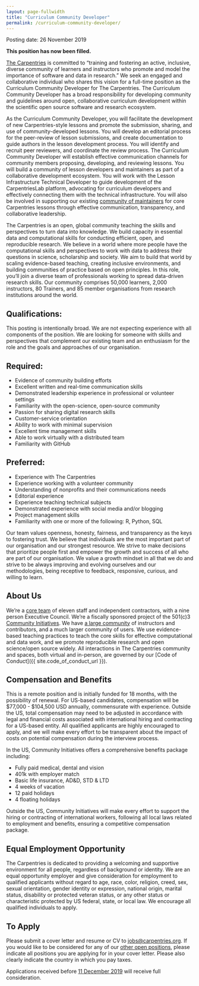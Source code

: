 ```yaml
---
layout: page-fullwidth
title: "Curriculum Community Developer"
permalink: /curriculum-community-developer/
---
```


Posting date: 26 November 2019 

**This position has now been filled.**

[The Carpentries](https://carpentries.org) is committed to “training and fostering an active, inclusive, diverse community of learners and
instructors who promote and model the importance of software and data in research.” We seek an engaged and collaborative individual who
shares this vision for a full-time position as the Curriculum Community Developer for The Carpentries. The Curriculum Community Developer
has a broad responsibility for developing community and guidelines around open, collaborative curriculum development within the 
scientific open source software and research ecosystem.

As the Curriculum Community Developer, you will facilitate the development of new Carpentries-style lessons and promote the submission, 
sharing, and use of community-developed lessons. You will develop an editorial process for the peer-review of lesson submissions, and 
create documentation to guide authors in the lesson development process. You will identify and recruit peer reviewers, and coordinate 
the review process. The Curriculum Community Developer will establish effective communication channels for community members proposing, 
developing, and reviewing lessons. You will build a community of lesson developers and maintainers as part of a collaborative development
ecosystem. You will work with the Lesson Infrastructure Technical Developer to guide development of the CarpentriesLab platform, 
advocating for curriculum developers and effectively connecting them with the technical infrastructure. You will also be involved in 
supporting our existing [community of maintainers](https://carpentries.org/maintainers/) for core Carpentries lessons through 
effective communication, transparency, and collaborative leadership.

The Carpentries is an open, global community teaching the skills and perspectives to turn data into knowledge. We build capacity in 
essential data and computational skills for conducting efficient, open, and reproducible research. We believe in a world where more 
people have the computational skills and perspectives to work with data to address their questions in science, scholarship and society. 
We aim to build that world by scaling evidence-based teaching, creating inclusive environments, and building communities of practice 
based on open principles. In this role, you’ll join a diverse team of professionals working to spread data-driven research skills. Our 
community comprises 50,000 learners, 2,000 instructors, 80 Trainers, and 85 member organisations from research institutions around the 
world. 

## Qualifications:

This posting is intentionally broad. We are not expecting experience with all components of the position. We are looking for someone 
with skills and perspectives that complement our existing team and an enthusiasm for the role and the goals and approaches of our 
organisation.

## Required:

- Evidence of community building efforts
- Excellent written and real-time communication skills
- Demonstrated leadership experience in professional or volunteer settings
- Familiarity with the open-science, open-source community
- Passion for sharing digital research skills
- Customer-service orientation
- Ability to work with minimal supervision
- Excellent time management skills
- Able to work virtually with a distributed team
- Familiarity with GitHub

## Preferred: 
- Experience with The Carpentries
- Experience working with a volunteer community
- Understanding of nonprofits and their communications needs
- Editorial experience
- Experience teaching technical subjects
- Demonstrated experience with social media and/or blogging
- Project management skills
- Familiarity with one or more of the following: R, Python, SQL

Our team values openness, honesty, fairness, and transparency as the keys to fostering trust. We believe that individuals are the most 
important part of our organisation and our strongest resource. We strive to make decisions that prioritize people first and empower the 
growth and success of all who are part of our organisation. We value a growth mindset in all that we do and strive to be always improving
and evolving ourselves and our methodologies, being receptive to feedback, responsive, curious, and willing to learn.

## About Us 

We’re a [core team](https://carpentries.org/team/) of eleven staff and independent contractors, with a nine person Executive Council. 
We’re a fiscally sponsored project of the 501(c)3 [Community Initiatives](http://communityin.org/). We have 
[a large community](https://carpentries.org/instructors-map/) of instructors and contributors, and a much larger community of users. 
We use evidence-based teaching practices to teach the core skills for effective computational and data work, and we promote reproducible 
research and open science/open source widely. All interactions in The Carpentries community and spaces, both virtual and in-person, are 
governed by our [Code of Conduct]({{ site.code_of_conduct_url }}).

## Compensation and Benefits

This is a remote position and is initially funded for 18 months, with the possibility of renewal. For US-based candidates, compensation 
will be $77,000 - $104,500 USD annually, commensurate with experience. Outside the US, total compensation may need to be adjusted in 
accordance with legal and financial costs associated with international hiring and contracting for a US-based entity. All qualified 
applicants are highly encouraged to apply, and we will make every effort to be transparent about the impact of costs on potential 
compensation during the interview process. 

In the US, Community Initiatives offers a comprehensive benefits package including:
- Fully paid medical, dental and vision
- 401k with employer match
- Basic life insurance, AD&D, STD & LTD
- 4 weeks of vacation
- 12 paid holidays
- 4 floating holidays

Outside the US, Community Initiatives will make every effort to support the hiring or contracting of international workers, following all local laws related to employment and benefits, ensuring a competitive compensation package.  

## Equal Employment Opportunity

The Carpentries is dedicated to providing a welcoming and supportive environment for all people, regardless of background or identity. 
We are an equal opportunity employer and give consideration for employment to qualified applicants without regard to age, race, color, 
religion, creed, sex, sexual orientation, gender identity or expression, national origin, marital status, disability or protected veteran
status, or any other status or characteristic protected by US federal, state, or local law.  We encourage all qualified individuals to 
apply. 

## To Apply
 
Please submit a cover letter and resume or CV to [jobs@carpentries.org](mailto:jobs@carpentries.org). If you would like to be considered 
for any of our [other open positions](https://carpentries.org/jobs), please indicate all positions you are applying for in your cover 
letter. Please also clearly indicate the country in which you pay taxes. 
 
Applications received before [11 December 2019](https://www.timeanddate.com/worldclock/fixedtime.html?iso=20191211T235959&p1=3400) 
will receive full consideration.
